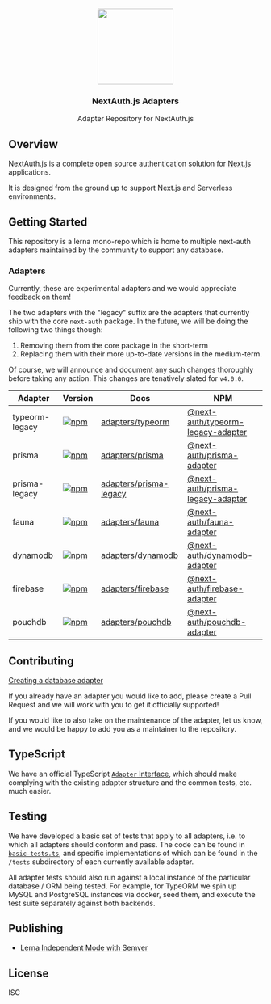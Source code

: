 <p align="center">
   <br/>
   <a href="https://next-auth.js.org" target="_blank"><img height="150px" src="https://next-auth.js.org/img/logo/logo-sm.png" /></a>
   <h3 align="center">NextAuth.js Adapters</h3>
   <p align="center">Adapter Repository for NextAuth.js</p>
</p>

## Overview

NextAuth.js is a complete open source authentication solution for [Next.js](http://nextjs.org/) applications.

It is designed from the ground up to support Next.js and Serverless environments.

## Getting Started

This repository is a lerna mono-repo which is home to multiple next-auth adapters maintained by the community to support any database.

### Adapters

Currently, these are experimental adapters and we would appreciate feedback on them!

The two adapters with the "legacy" suffix are the adapters that currently ship with the core `next-auth` package. In the future, we will be doing the following two things though:

1. Removing them from the core package in the short-term
2. Replacing them with their more up-to-date versions in the medium-term.

Of course, we will announce and document any such changes thoroughly before taking any action. This changes are tenatively slated for `v4.0.0`.

| Adapter        | Version                                                                                                                                                                          | Docs                                                                           | NPM                                                                                   |
| -------------- | -------------------------------------------------------------------------------------------------------------------------------------------------------------------------------- | ------------------------------------------------------------------------------ | ------------------------------------------------------------------------------------- |
| typeorm-legacy | [![npm](https://img.shields.io/npm/v/@next-auth/typeorm-legacy-adapter/canary?label=version&style=flat-square)](https://www.npmjs.com/package/@next-auth/typeorm-legacy-adapter) | [adapters/typeorm](https://next-auth.js.org/adapters/typeorm/typeorm-overview) | [@next-auth/typeorm-legacy-adapter](https://npm.im/@next-auth/typeorm-legacy-adapter) |
| prisma         | [![npm](https://img.shields.io/npm/v/@next-auth/prisma-adapter/canary?label=version&style=flat-square)](https://www.npmjs.com/package/@next-auth/prisma-adapter)                 | [adapters/prisma](https://next-auth.js.org/adapters/prisma)                    | [@next-auth/prisma-adapter](https://npm.im/@next-auth/prisma-adapter)                 |
| prisma-legacy  | [![npm](https://img.shields.io/npm/v/@next-auth/prisma-legacy-adapter/canary?label=version&style=flat-square)](https://www.npmjs.com/package/@next-auth/prisma-legacy-adapter)   | [adapters/prisma-legacy](https://next-auth.js.org/adapters/prisma-legacy)      | [@next-auth/prisma-legacy-adapter](https://npm.im/@next-auth/prisma-legacy-adapter)   |
| fauna          | [![npm](https://img.shields.io/npm/v/@next-auth/prisma-adapter/canary?label=version&style=flat-square)](https://www.npmjs.com/package/@next-auth/fauna-adapter)                  | [adapters/fauna](https://next-auth.js.org/adapters/fauna)                      | [@next-auth/fauna-adapter](https://npm.im/@next-auth/fauna-adapter)                   |
| dynamodb       | [![npm](https://img.shields.io/npm/v/@next-auth/dynamodb-adapter/canary?label=version&style=flat-square)](https://www.npmjs.com/package/@next-auth/dynamodb-adapter)             | [adapters/dynamodb](https://next-auth.js.org/adapters/dynamodb)                | [@next-auth/dynamodb-adapter](https://npm.im/@next-auth/dynamodb-adapter)             |
| firebase       | [![npm](https://img.shields.io/npm/v/@next-auth/firebase-adapter/canary?label=version&style=flat-square)](https://www.npmjs.com/package/@next-auth/firebase-adapter)             | [adapters/firebase](https://next-auth.js.org/adapters/firebase)                | [@next-auth/firebase-adapter](https://npm.im/@next-auth/firebase-adapter)             |
| pouchdb        | [![npm](https://img.shields.io/npm/v/@next-auth/pouchdb-adapter?label=version&style=flat-square)](https://www.npmjs.com/package/@next-auth/pouchdb-adapter)                      | [adapters/pouchdb](https://next-auth.js.org/adapters/pouchdb)                  | [@next-auth/pouchdb-adapter](https://npm.im/@next-auth/pouchdb-adapter)               |

## Contributing

[Creating a database adapter](https://next-auth.js.org/tutorials/creating-a-database-adapter)

If you already have an adapter you would like to add, please create a Pull Request and we will work with you to get it officially supported!

If you would like to also take on the maintenance of the adapter, let us know, and we would be happy to add you as a maintainer to the repository.

## TypeScript

We have an official TypeScript [`Adapter` Interface](https://github.com/nextauthjs/next-auth/blob/main/types/adapters.d.ts), which should make complying with the existing adapter structure and the common tests, etc. much easier.

## Testing

We have developed a basic set of tests that apply to all adapters, i.e. to which all adapters should conform and pass. The code can be found in [`basic-tests.ts`](https://github.com/nextauthjs/adapters/blob/canary/basic-tests.ts), and specific implementations of which can be found in the `/tests` subdirectory of each currently available adapter.

All adapter tests should also run against a local instance of the particular database / ORM being tested. For example, for TypeORM we spin up MySQL and PostgreSQL instances via docker, seed them, and execute the test suite separately against both backends.

## Publishing

- [Lerna Independent Mode with Semver](https://samhogy.co.uk/2018/08/lerna-independent-mode-with-semver.html)

## License

ISC
